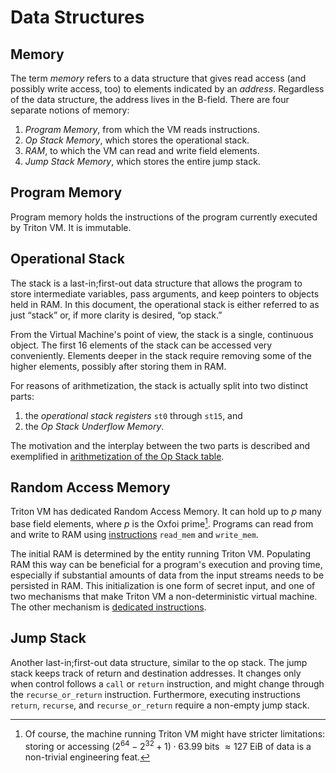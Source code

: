 # Data Structures

## Memory

The term *memory* refers to a data structure that gives read access (and possibly write access, too) to elements indicated by an *address*.
Regardless of the data structure, the address lives in the B-field.
There are four separate notions of memory:

1. *Program Memory*, from which the VM reads instructions.
1. *Op Stack Memory*, which stores the operational stack.
1. *RAM*, to which the VM can read and write field elements.
1. *Jump Stack Memory*, which stores the entire jump stack.

## Program Memory

Program memory holds the instructions of the program currently executed by Triton VM.
It is immutable.

## Operational Stack

The stack is a last-in;first-out data structure that allows the program to store intermediate variables, pass arguments, and keep pointers to objects held in RAM.
In this document, the operational stack is either referred to as just “stack” or, if more clarity is desired, “op stack.”

From the Virtual Machine's point of view, the stack is a single, continuous object.
The first 16 elements of the stack can be accessed very conveniently.
Elements deeper in the stack require removing some of the higher elements, possibly after storing them in RAM.

For reasons of arithmetization, the stack is actually split into two distinct parts:
1. the _operational stack registers_ `st0` through `st15`, and
1. the _Op Stack Underflow Memory_.

The motivation and the interplay between the two parts is described and exemplified in [arithmetization of the Op Stack table](operational-stack-table.md).

## Random Access Memory

Triton VM has dedicated Random Access Memory.
It can hold up to $p$ many base field elements, where $p$ is the Oxfoi prime[^1].
Programs can read from and write to RAM using [instructions](instructions.md#memory-access) `read_mem` and `write_mem`.

The initial RAM is determined by the entity running Triton VM.
Populating RAM this way can be beneficial for a program's execution and proving time, especially if substantial amounts of data from the input streams needs to be persisted in RAM.
This initialization is one form of secret input, and one of two mechanisms that make Triton VM a non-deterministic virtual machine.
The other mechanism is [dedicated instructions](instructions.md#op-stack-manipulation).

## Jump Stack

Another last-in;first-out data structure, similar to the op stack.
The jump stack keeps track of return and destination addresses.
It changes only when control follows a `call` or `return` instruction, and might change through the `recurse_or_return` instruction.
Furthermore, executing instructions `return`, `recurse`, and `recurse_or_return` require a non-empty jump stack.

[^1]: Of course, the machine running Triton VM might have stricter limitations:
storing or accessing $(2^{64} - 2^{32} + 1)\cdot 63.99$ bits $\approx 127$ EiB of data is a non-trivial engineering feat.
